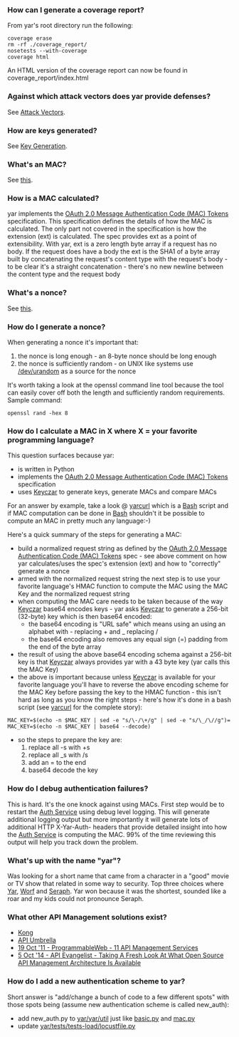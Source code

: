 ### How can I generate a coverage report?
From yar's root directory run the following:
~~~~~
coverage erase
rm -rf ./coverage_report/
nosetests --with-coverage
coverage html
~~~~~
An HTML version of the coverage report can now be found in coverage_report/index.html

### Against which attack vectors does yar provide defenses?
See [Attack Vectors](Attack_Vectors.md).

### How are keys generated?
See [Key Generation](../yar/key_service#key-generation).

### What's an MAC?
See [this](http://en.wikipedia.org/wiki/Message_authentication_code).

### How is a MAC calculated?
yar implements the [OAuth 2.0 Message Authentication Code (MAC) Tokens](http://tools.ietf.org/html/draft-ietf-oauth-v2-http-mac-02) specification.
This specification defines the details of how the MAC is calculated.
The only part not covered in the specification is how the extension (ext) is calculated.
The spec provides ext as a point of extensibility.
With yar, ext is a zero length byte array if a request has no body.
If the request does have a body the ext is the SHA1 of a byte array built by concatenating the request's content type with the request's body - to be clear it's a straight concatenation - there's no new newline between the content type and the request body

### What's a nonce?
See [this](http://en.wikipedia.org/wiki/Cryptographic_nonce).

### How do I generate a nonce?
When generating a nonce it's important that:

1. the nonce is long enough - an 8-byte nonce should be long enough
1. the nonce is sufficiently random - on UNIX like systems 
use [/dev/urandom](http://en.wikipedia.org/wiki//dev/random) as a source for the nonce

It's worth taking a look at the openssl command line tool because the tool can easily cover off both the length and sufficiently random requirements. Sample command:
~~~~~
openssl rand -hex 8
~~~~~

### How do I calculate a MAC in X where X = your favorite programming language?
This question surfaces because yar:
* is written in Python
* implements the [OAuth 2.0 Message Authentication Code (MAC) Tokens](http://tools.ietf.org/html/draft-ietf-oauth-v2-http-mac-02) specification
* uses [Keyczar](http://www.keyczar.org/) to generate keys, generate MACs and compare MACs

For an answer by example, take a look @ [yarcurl](../bin/yarcurl)
which is a [Bash](http://en.wikipedia.org/wiki/Bash_%28Unix_shell%29) script 
and if MAC computation can be done in [Bash](http://en.wikipedia.org/wiki/Bash_%28Unix_shell%29)
shouldn't it be possible to compute an MAC in pretty much any language:-)

Here's a quick summary of the steps for generating a MAC:
* build a normalized request string as defined by the
[OAuth 2.0 Message Authentication Code (MAC) Tokens](http://tools.ietf.org/html/draft-ietf-oauth-v2-http-mac-02) spec - see above comment on how yar calculates/uses the spec's extension (ext) and how to "correctly" generate a nonce
* armed with the normalized request string the next step is to use your favorite language's HMAC function to compute the MAC using the MAC Key and the normalized request string
* when computing the MAC care needs to be taken because of the way [Keyczar](http://www.keyczar.org/) base64 encodes keys - yar asks [Keyczar](http://www.keyczar.org/) to generate a 256-bit (32-byte) key which is then base64 encoded:
  * the base64 encoding is "URL safe" which means using an using an alphabet with - replacing + and _ replacing /
  * the base64 encoding also removes any equal sign (=) padding from the end of the byte array
* the result of using the above base64 encoding schema against a 256-bit key is that [Keyczar](http://www.keyczar.org/) always provides yar with a 43 byte key (yar calls this the MAC Key)
* the above is important because unless [Keyczar](http://www.keyczar.org/) is available for your
favorite language you'll have to reverse the above encoding scheme for the MAC Key before passing
the key to the HMAC function - this isn't hard as long as you know the right steps - here's
how it's done in a bash script (see [yarcurl](../bin/yarcurl) for the complete story):

~~~~~
MAC_KEY=$(echo -n $MAC_KEY | sed -e "s/\-/\+/g" | sed -e "s/\_/\//g")=
MAC_KEY=$(echo -n $MAC_KEY | base64 --decode)
~~~~~

* so the steps to prepare the key are:
  1. replace all -s with +s
  1. replace all _s with /s
  1. add an = to the end
  1. base64 decode the key

### How do I debug authentication failures?
This is hard. It's the one knock against using MACs.
First step would be to restart the [Auth Service](../yar/auth_service) using debug level logging.
This will generate additional logging output but more importantly it will generate
lots of additional HTTP X-Yar-Auth- headers that provide detailed insight into how
the [Auth Service](../yar/auth_service) is computing the MAC.
99% of the time reviewing this output will help you track down the problem.

### What's up with the name "yar"?
Was looking for a short name that came from a
character in a "good" movie or TV show that related in some way to security.
Top three choices where
[Yar](http://en.wikipedia.org/wiki/Tasha_Yar),
[Worf](http://en.wikipedia.org/wiki/Worf)
and
[Seraph](http://en.wikipedia.org/wiki/Seraph_%28The_Matrix%29).
Yar won because it was the shortest,
sounded like a roar
and my kids could not pronounce Seraph.

### What other API Management solutions exist?
* [Kong](https://getkong.org/about/)
* [API Umbrella](https://github.com/NREL/api-umbrella/)
* [19 Oct '11 - ProgrammableWeb - 11 API Management Services](http://blog.programmableweb.com/2011/10/19/api-service-provider-roundup/)
* [5 Oct '14 - API Evangelist - Taking A Fresh Look At What Open Source API Management Architecture Is Available](http://apievangelist.com/2014/10/05/taking-a-fresh-look-at-what-open-source-api-management-architecture-is-available)

### How do I add a new authentication scheme to yar?
Short answer is "add/change a bunch of code to a few different spots"
with those spots being (assume new authentication scheme is called new_auth):
* add new_auth.py to [yar/yar/util](../yar/util)
just like [basic.py](../yar/util/basic.py)
and [mac.py](../yar/util/mac.py)
* update [yar/tests/tests-load/locustfile.py](../tests/tests-load/locustfile.py)
